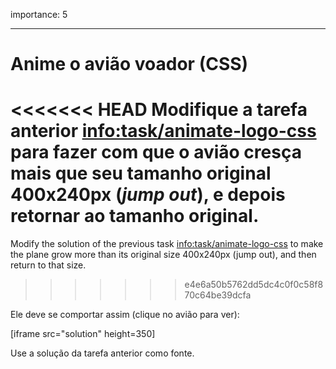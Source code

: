 importance: 5

---

# Anime o avião voador (CSS)

<<<<<<< HEAD
Modifique a tarefa anterior <info:task/animate-logo-css> para fazer com que o avião cresça mais que seu tamanho original 400x240px (*jump out*), e depois retornar ao tamanho original.
=======
Modify the solution of the previous task <info:task/animate-logo-css> to make the plane grow more than its original size 400x240px (jump out), and then return to that size.
>>>>>>> e4e6a50b5762dd5dc4c0f0c58f870c64be39dcfa

Ele deve se comportar assim (clique no avião para ver):

[iframe src="solution" height=350]

Use a solução da tarefa anterior como fonte.
